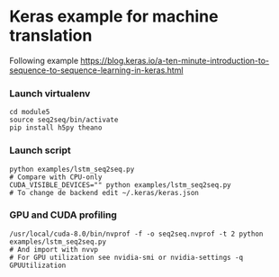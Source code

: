 # Keras example for machine translation
Following example https://blog.keras.io/a-ten-minute-introduction-to-sequence-to-sequence-learning-in-keras.html

### Launch virtualenv
```
cd module5
source seq2seq/bin/activate
pip install h5py theano
```

### Launch script
```
python examples/lstm_seq2seq.py
# Compare with CPU-only
CUDA_VISIBLE_DEVICES="" python examples/lstm_seq2seq.py
# To change de backend edit ~/.keras/keras.json
```

### GPU and CUDA profiling
```
/usr/local/cuda-8.0/bin/nvprof -f -o seq2seq.nvprof -t 2 python examples/lstm_seq2seq.py
# And import with nvvp
# For GPU utilization see nvidia-smi or nvidia-settings -q GPUUtilization
```

